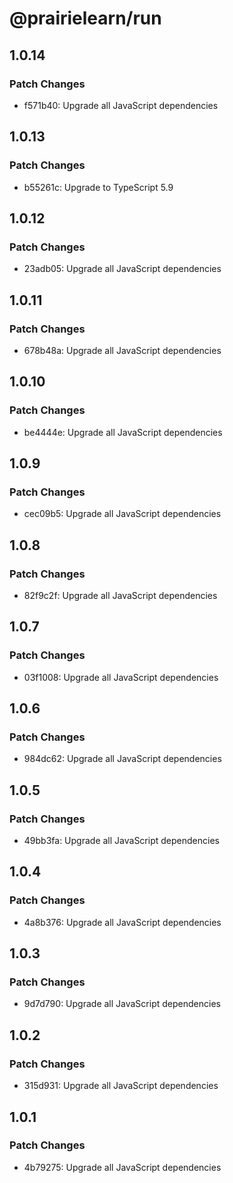 # @prairielearn/run

## 1.0.14

### Patch Changes

- f571b40: Upgrade all JavaScript dependencies

## 1.0.13

### Patch Changes

- b55261c: Upgrade to TypeScript 5.9

## 1.0.12

### Patch Changes

- 23adb05: Upgrade all JavaScript dependencies

## 1.0.11

### Patch Changes

- 678b48a: Upgrade all JavaScript dependencies

## 1.0.10

### Patch Changes

- be4444e: Upgrade all JavaScript dependencies

## 1.0.9

### Patch Changes

- cec09b5: Upgrade all JavaScript dependencies

## 1.0.8

### Patch Changes

- 82f9c2f: Upgrade all JavaScript dependencies

## 1.0.7

### Patch Changes

- 03f1008: Upgrade all JavaScript dependencies

## 1.0.6

### Patch Changes

- 984dc62: Upgrade all JavaScript dependencies

## 1.0.5

### Patch Changes

- 49bb3fa: Upgrade all JavaScript dependencies

## 1.0.4

### Patch Changes

- 4a8b376: Upgrade all JavaScript dependencies

## 1.0.3

### Patch Changes

- 9d7d790: Upgrade all JavaScript dependencies

## 1.0.2

### Patch Changes

- 315d931: Upgrade all JavaScript dependencies

## 1.0.1

### Patch Changes

- 4b79275: Upgrade all JavaScript dependencies
